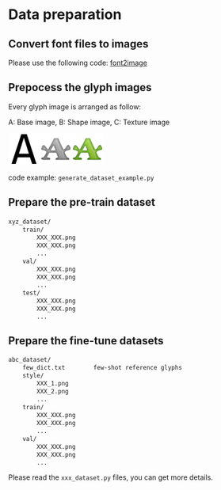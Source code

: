 # Data preparation

## Convert font files to images
Please use the following code:
[font2image](https://github.com/hologerry/font2image)

## Prepocess the glyph images
Every glyph image is arranged as follow:

A: Base image, B: Shape image, C: Texture image

![](../imgs/11032_A.png)

code example: `generate_dataset_example.py`

## Prepare the pre-train dataset
```
xyz_dataset/
    train/
        XXX_XXX.png
        XXX_XXX.png
        ...
    val/
        XXX_XXX.png
        XXX_XXX.png
        ...
    test/
        XXX_XXX.png
        XXX_XXX.png
        ...
```

## Prepare the fine-tune datasets
```
abc_dataset/
    few_dict.txt        few-shot reference glyphs
    style/
        XXX_1.png
        XXX_2.png
        ...
    train/
        XXX_XXX.png
        XXX_XXX.png
        ...
    val/
        XXX_XXX.png
        XXX_XXX.png
        ...
```

Please read the `xxx_dataset.py` files, you can get more details.